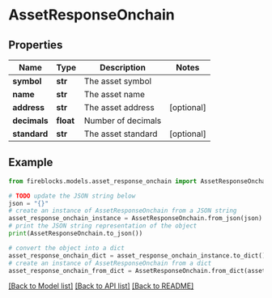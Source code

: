 # AssetResponseOnchain


## Properties

Name | Type | Description | Notes
------------ | ------------- | ------------- | -------------
**symbol** | **str** | The asset symbol | 
**name** | **str** | The asset name | 
**address** | **str** | The asset address | [optional] 
**decimals** | **float** | Number of decimals | 
**standard** | **str** | The asset standard | [optional] 

## Example

```python
from fireblocks.models.asset_response_onchain import AssetResponseOnchain

# TODO update the JSON string below
json = "{}"
# create an instance of AssetResponseOnchain from a JSON string
asset_response_onchain_instance = AssetResponseOnchain.from_json(json)
# print the JSON string representation of the object
print(AssetResponseOnchain.to_json())

# convert the object into a dict
asset_response_onchain_dict = asset_response_onchain_instance.to_dict()
# create an instance of AssetResponseOnchain from a dict
asset_response_onchain_from_dict = AssetResponseOnchain.from_dict(asset_response_onchain_dict)
```
[[Back to Model list]](../README.md#documentation-for-models) [[Back to API list]](../README.md#documentation-for-api-endpoints) [[Back to README]](../README.md)


